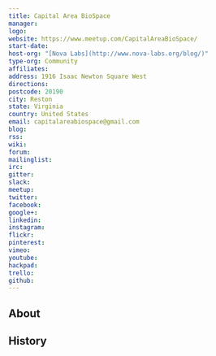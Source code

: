 ```yaml
---
title: Capital Area BioSpace
manager: 
logo: 
website: https://www.meetup.com/CapitalAreaBioSpace/
start-date: 
host-org: "[Nova Labs](http://www.nova-labs.org/blog/)"
type-org: Community
affiliates: 
address: 1916 Isaac Newton Square West
directions: 
postcode: 20190
city: Reston
state: Virginia
country: United States
email: capitalareabiospace@gmail.com
blog: 
rss: 
wiki: 
forum: 
mailinglist: 
irc: 
gitter: 
slack: 
meetup: 
twitter: 
facebook: 
google+: 
linkedin: 
instagram: 
flickr: 
pinterest: 
vimeo: 
youtube: 
hackpad: 
trello: 
github: 
---
```


## About

## History
